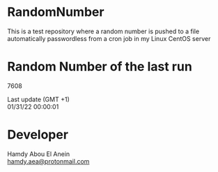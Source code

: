 # RandomNumber    
This is a test repository where a random number is pushed to a file automatically passwordless from a cron job in my Linux CentOS server    
# Random Number of the last run   
7608
      
Last update (GMT +1)    
01/31/22 00:00:01
# Developer    
Hamdy Abou El Anein   
hamdy.aea@protonmail.com
